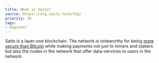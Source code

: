 ```yaml
---
title: What is Saito?
source: https://org.saito.tech/faq/
priority: 10
tags:
- beginner
---
```


Saito is a layer-one blockchain. The network is noteworthy for being [more secure than Bitcoin](/faq/how-is-saito-more-secure-than-bitcoin) while making payments not just to miners and stakers but also the nodes in the network that offer data-services to users in the network.



